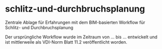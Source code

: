 # schlitz-und-durchbruchsplanung
Zentrale Ablage für Erfahrungen mit dem BIM-basierten Workflow für Schlitz- und Durchbruchsplanung

Der ursprüngliche Workflow wurde im Zeitraum von ... bis ... entwickelt und ist mittlerweile als VDI-Norm Blatt 11.2 veröffentlicht worden. 
